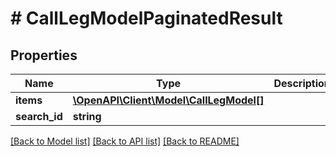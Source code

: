# # CallLegModelPaginatedResult

## Properties

Name | Type | Description | Notes
------------ | ------------- | ------------- | -------------
**items** | [**\OpenAPI\Client\Model\CallLegModel[]**](CallLegModel.md) |  |
**search_id** | **string** |  | [optional]

[[Back to Model list]](../../README.md#models) [[Back to API list]](../../README.md#endpoints) [[Back to README]](../../README.md)
